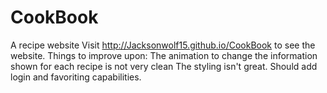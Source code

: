 # CookBook
A recipe website
Visit http://Jacksonwolf15.github.io/CookBook to see the website.
Things to improve upon:
The animation to change the information shown for each recipe is not very clean
The styling isn't great. Should add login and favoriting capabilities.
